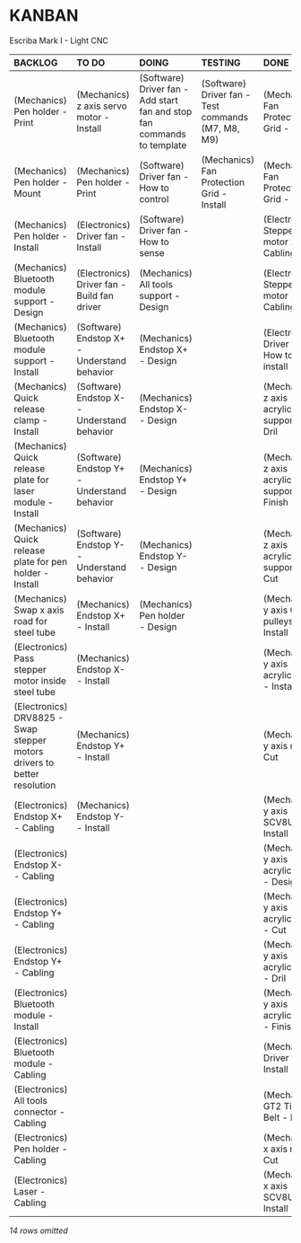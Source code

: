 # KANBAN
Escriba Mark I - Light CNC

|**BACKLOG**                                                             |**TO DO**                                  |**DOING**                                                              |**TESTING**                                       |**DONE**                                                           |
|:-----------------------------------------------------------------------|:------------------------------------------|:----------------------------------------------------------------------|:-------------------------------------------------|:------------------------------------------------------------------|
|(Mechanics) Pen holder - Print                                          |(Mechanics) z axis servo motor - Install   |(Software) Driver fan - Add start fan and stop fan commands to template|(Software) Driver fan - Test commands (M7, M8, M9)|(Mechanics) Fan Protection Grid - Finish                           |
|(Mechanics) Pen holder - Mount                                          |(Mechanics) Pen holder - Print             |(Software) Driver fan - How to control                                 |(Mechanics) Fan Protection Grid - Install         |(Mechanics) Fan Protection Grid - Cut                              |
|(Mechanics) Pen holder - Install                                        |(Electronics) Driver fan - Install         |(Software) Driver fan - How to sense                                   |                                                  |(Electronics) Stepper motor 2 - Cabling                            |
|(Mechanics) Bluetooth module support - Design                           |(Electronics) Driver fan - Build fan driver|(Mechanics) All tools support - Design                                 |                                                  |(Electronics) Stepper motor 1 - Cabling                            |
|(Mechanics) Bluetooth module support - Install                          |(Software) Endstop X+ - Understand behavior|(Mechanics) Endstop X+ - Design                                        |                                                  |(Electronis) Driver fan - How to install                           |
|(Mechanics) Quick release clamp - Install                               |(Software) Endstop X- - Understand behavior|(Mechanics) Endstop X- - Design                                        |                                                  |(Mechanics) z axis acrylic support - Dril                          |
|(Mechanics) Quick release plate for laser module - Install              |(Software) Endstop Y+ - Understand behavior|(Mechanics) Endstop Y+ - Design                                        |                                                  |(Mechanics) z axis acrylic support - Finish                        |
|(Mechanics) Quick release plate for pen holder - Install                |(Software) Endstop Y- - Understand behavior|(Mechanics) Endstop Y- - Design                                        |                                                  |(Mechanics) z axis acrylic support - Cut                           |
|(Mechanics) Swap x axis road for steel tube                             |(Mechanics) Endstop X+ - Install           |(Mechanics) Pen holder - Design                                        |                                                  |(Mechanics) y axis GT2 pulleys - Install                           |
|(Electronics) Pass stepper motor inside steel tube                      |(Mechanics) Endstop X- - Install           |                                                                       |                                                  |(Mechanics) y axis acrylic base - Install                          |
|(Electronics) DRV8825 - Swap stepper motors drivers to better resolution|(Mechanics) Endstop Y+ - Install           |                                                                       |                                                  |(Mechanics) y axis rod - Cut                                       |
|(Electronics) Endstop X+ - Cabling                                      |(Mechanics) Endstop Y- - Install           |                                                                       |                                                  |(Mechanics) y axis SCV8UU - Install                                |
|(Electronics) Endstop X- - Cabling                                      |                                           |                                                                       |                                                  |(Mechanics) y axis acrylic base - Design                           |
|(Electronics) Endstop Y+ - Cabling                                      |                                           |                                                                       |                                                  |(Mechanics) y axis acrylic base - Cut                              |
|(Electronics) Endstop Y+ - Cabling                                      |                                           |                                                                       |                                                  |(Mechanics) y axis acrylic base - Dril                             |
|(Electronics) Bluetooth module - Install                                |                                           |                                                                       |                                                  |(Mechanics) y axis acrylic base - Finish                           |
|(Electronics) Bluetooth module - Cabling                                |                                           |                                                                       |                                                  |(Mechanics) Driver fan - Install                                   |
|(Electronics) All tools connector - Cabling                             |                                           |                                                                       |                                                  |(Mechanics) GT2 Timing Belt - Install                              |
|(Electronics) Pen holder - Cabling                                      |                                           |                                                                       |                                                  |(Mechanics) x axis rod - Cut                                       |
|(Electronics) Laser - Cabling                                           |                                           |                                                                       |                                                  |(Mechanics) x axis SCV8UU - Install                                |
*14 rows omitted*


